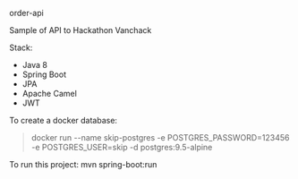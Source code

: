 order-api

Sample of API to Hackathon Vanchack

Stack:


* Java 8
* Spring Boot
* JPA
* Apache Camel
* JWT

To create a docker database:
> docker run --name skip-postgres -e POSTGRES_PASSWORD=123456 -e POSTGRES_USER=skip -d postgres:9.5-alpine

To run this project:
mvn spring-boot:run